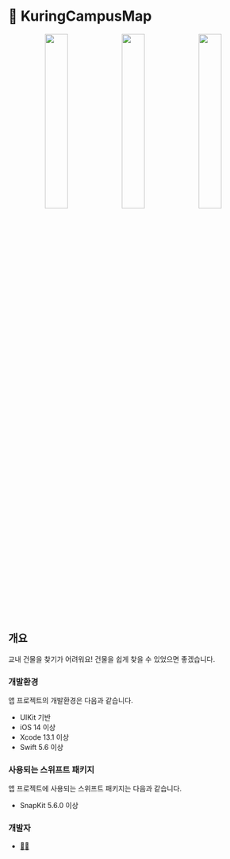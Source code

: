 # 📍 KuringCampusMap

<p align="center">
 <img src="https://user-images.githubusercontent.com/56182112/186367311-6e50bd5c-8662-4ae6-b01b-ef253fec358a.png" width="30%"/>
 <img src="https://user-images.githubusercontent.com/56182112/186366912-81106529-f66b-4d3f-9dc3-cbe79802baa6.png" width="30%"/>
 <img src="https://user-images.githubusercontent.com/56182112/186366951-78ddb815-e7e1-439a-a58d-7c0200dd2460.png" width="30%"/>
</p>

## 개요

교내 건물을 찾기가 어려워요! 건물을 쉽게 찾을 수 있었으면 좋겠습니다.

### 개발환경

앱 프로젝트의 개발환경은 다음과 같습니다. 

- UIKit 기반
- iOS 14 이상
- Xcode 13.1 이상
- Swift 5.6 이상

### 사용되는 스위프트 패키지

앱 프로젝트에 사용되는 스위프트 패키지는 다음과 같습니다.

- SnapKit 5.6.0 이상

### 개발자

- [🐻‍❄️](https://github.com/lgvv)
